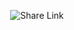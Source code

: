   <p align="center">
  <img src="https://user-images.githubusercontent.com/88587309/161619298-a1f224b6-9e9d-467f-8c84-aebb48f00172.png" alt="Share Link">
</p>
  

